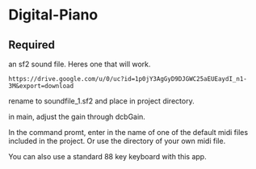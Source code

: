 # Digital-Piano

## Required
an sf2 sound file. Heres one that will work. 

	https://drive.google.com/u/0/uc?id=1p0jY3AgGyD9DJGWC25aEUEaydI_n1-3M&export=download

rename to soundfile_1.sf2 and place in project directory.

in main, adjust the gain through dcbGain.

In the command promt, enter in the name of one of the default midi files included in the project. Or use the directory of your own midi file.

You can also use a standard 88 key keyboard with this app.
